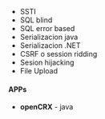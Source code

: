 - SSTI
- SQL blind
- SQL error based
- Serializacion java
- Serializacion .NET
- CSRF o session ridding
- Sesion hijacking
- File Upload

#### APPs
- **openCRX** - java
